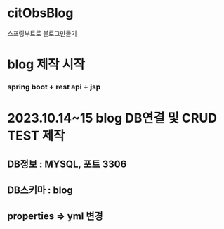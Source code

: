 # citObsBlog
스프링부트로 블로그만들기

# blog 제작 시작
### spring boot + rest api + jsp

# 2023.10.14~15 blog DB연결 및 CRUD TEST 제작
## DB정보 : MYSQL, 포트 3306
## DB스키마 : blog
## properties => yml 변경